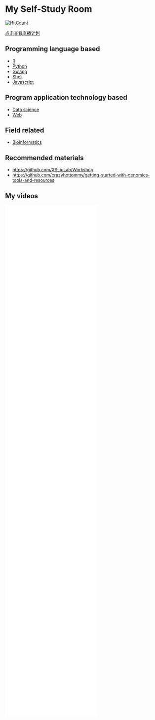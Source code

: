 # My Self-Study Room

[![HitCount](http://hits.dwyl.com/ShixiangWang/self-study.svg)](http://hits.dwyl.com/ShixiangWang/self-study)

[点击查看直播计划](直播计划.md)

## Programming language based

- [R](r)
- [Python](python)
- [Golang](go)
- [Shell](shell)
- [Javascript](js)

## Program application technology based

- [Data science](data-science)
- [Web](web)

## Field related

- [Bioinformatics](bioinformatics)

## Recommended materials

- <https://github.com/XSLiuLab/Workshop>
- <https://github.com/crazyhottommy/getting-started-with-genomics-tools-and-resources>

## My videos

<iframe src="//player.bilibili.com/player.html?aid=883301196&bvid=BV16K4y1t7VD&cid=193603100&page=1" scrolling="no" border="0" frameborder="no" framespacing="0" allowfullscreen="true"> </iframe>

<iframe src="//player.bilibili.com/player.html?aid=668320105&bvid=BV1Ua4y1e7or&cid=197293837&page=1" scrolling="no" border="0" frameborder="no" framespacing="0" allowfullscreen="true"> </iframe>

<iframe src="//player.bilibili.com/player.html?aid=838545240&bvid=BV1hg4y1q7xc&cid=204341210&page=1" scrolling="no" border="0" frameborder="no" framespacing="0" allowfullscreen="true"> </iframe>

<iframe src="//player.bilibili.com/player.html?aid=926149506&bvid=BV1ST4y1J7Ai&cid=206167267&page=1" scrolling="no" border="0" frameborder="no" framespacing="0" allowfullscreen="true"> </iframe>

<iframe src="//player.bilibili.com/player.html?aid=753990999&bvid=BV1wk4y1m7rn&cid=214194321&page=1" scrolling="no" border="0" frameborder="no" framespacing="0" allowfullscreen="true"> </iframe>

<iframe src="//player.bilibili.com/player.html?aid=754708687&bvid=BV1pk4y117Ng&cid=239539580&page=1" scrolling="no" border="0" frameborder="no" framespacing="0" allowfullscreen="true"> </iframe>

<iframe src="//player.bilibili.com/player.html?bvid=BV1n54y1B7aQ&page=1" scrolling="no" border="0" frameborder="no" framespacing="0" allowfullscreen="true"> </iframe>

<iframe src="//player.bilibili.com/player.html?bvid=BV1d5411G7U5&page=1" scrolling="no" border="0" frameborder="no" framespacing="0" allowfullscreen="true"> </iframe>

<iframe src="//player.bilibili.com/player.html?bvid=BV13v41147BH&page=1" scrolling="no" border="0" frameborder="no" framespacing="0" allowfullscreen="true"> </iframe>

<iframe src="//player.bilibili.com/player.html?bvid=BV1Ey4y1e71P&page=1" scrolling="no" border="0" frameborder="no" framespacing="0" allowfullscreen="true"> </iframe>

<iframe src="//player.bilibili.com/player.html?bvid=BV1JV411t76E&page=1" scrolling="no" border="0" frameborder="no" framespacing="0" allowfullscreen="true"> </iframe>